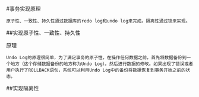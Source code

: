 #事务实现原理

	原子性、一致性、持久性通过数据库的redo log和undo log来完成。隔离性通过锁来实现。


##实现原子性、一致性、持久性



原理

	Undo Log的原理很简单，为了满足事务的原子性，在操作任何数据之前，首先将数据备份到一个地方（这个存储数据备份的地方称为Undo Log）。然后进行数据的修改。如果出现了错误或者用户执行了ROLLBACK语句，系统可以利用Undo Log中的备份将数据恢复到事务开始之前的状态。


##实现隔离性
